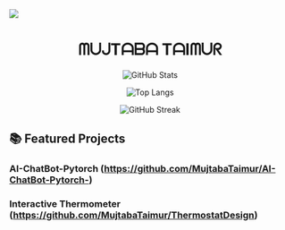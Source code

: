 <img src="https://user-images.githubusercontent.com/74038190/212284100-561aa473-3905-4a80-b561-0d28506553ee.gif">

  <h1 align="center">
  ᗰᑌᒍTᗩᗷᗩ TᗩIᗰᑌᖇ
</h1>

<p align="center">
  <img src="https://github-readme-stats.vercel.app/api?username=MujtabaTaimur&show_icons=true&theme=radical" alt="GitHub Stats" />
</p>

<p align="center">
  <img src="https://github-readme-stats.vercel.app/api/top-langs/?username=MujtabaTaimur&layout=compact&theme=radical" alt="Top Langs" />
</p>

<p align="center">
  <img src="https://github-readme-streak-stats.herokuapp.com/?user=MujtabaTaimur&theme=radical" alt="GitHub Streak" />
</p>
<table align="center" style="margin:0 auto 10px auto;">
  <tr>
   

## 📚 Featured Projects

### AI-ChatBot-Pytorch (https://github.com/MujtabaTaimur/AI-ChatBot-Pytorch-)


### Interactive Thermometer (https://github.com/MujtabaTaimur/ThermostatDesign)




